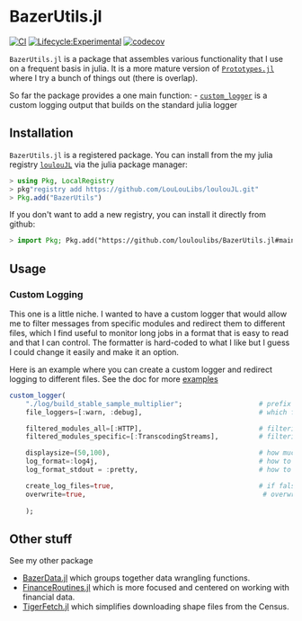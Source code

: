 # BazerUtils.jl


[![CI](https://github.com/eloualiche/BazerUtils.jl/actions/workflows/CI.yml/badge.svg)](https://github.com/eloualiche/BazerUtils.jl/actions/workflows/CI.yml)
[![Lifecycle:Experimental](https://img.shields.io/badge/Lifecycle-Experimental-339999)](https://github.com/eloualiche/BazerUtils.jl/actions/workflows/CI.yml)
[![codecov](https://codecov.io/gh/eloualiche/BazerUtils.jl/graph/badge.svg?token=53QO3HSSRT)](https://codecov.io/gh/eloualiche/BazerUtils.jl)



`BazerUtils.jl` is a package that assembles various functionality that I use on a frequent basis in julia.
It is a more mature version of [`Prototypes.jl`](https://github.com/eloualiche/Prototypes.jl) where I try a bunch of things out (there is overlap).

So far the package provides a one main function:
    - [`custom_logger`](#custom-logging) is a custom logging output that builds on the standard julia logger


## Installation

`BazerUtils.jl` is a registered package. 
You can install from the my julia registry [`loulouJL`](https://github.com/LouLouLibs/loulouJL) via the julia package manager:
```julia
> using Pkg, LocalRegistry
> pkg"registry add https://github.com/LouLouLibs/loulouJL.git"
> Pkg.add("BazerUtils")
```

If you don't want to add a new registry, you can install it directly from github:
```julia
> import Pkg; Pkg.add("https://github.com/louloulibs/BazerUtils.jl#main")
```


## Usage


### Custom Logging

This one is a little niche.
I wanted to have a custom logger that would allow me to filter messages from specific modules and redirect them to different files, which I find useful to monitor long jobs in a format that is easy to read and that I can control.
The formatter is hard-coded to what I like but I guess I could change it easily and make it an option.

Here is an example where you can create a custom logger and redirect logging to different files.
See the doc for more [examples](https://eloualiche.github.io/BazerUtils.jl/dev/man/logger_guide)
```julia
custom_logger(
    "./log/build_stable_sample_multiplier";                   # prefix of log-file being generated
    file_loggers=[:warn, :debug],                             # which file logger to deploy 

    filtered_modules_all=[:HTTP],                             # filtering messages across all loggers from specific modules
    filtered_modules_specific=[:TranscodingStreams],          # filtering messages for stdout and info from specific modules

    displaysize=(50,100),                                     # how much to show
    log_format=:log4j,                                        # how to format the log for files
    log_format_stdout = :pretty,                              # how to format the log for the repl

    create_log_files=true,                                    # if false all logs are written to a single file    
    overwrite=true,                                            # overwrite old logs    
    
    );
```


## Other stuff


See my other package 
  - [BazerData.jl](https://github.com/louloulibs/BazerData.jl) which groups together data wrangling functions.
  - [FinanceRoutines.jl](https://github.com/louloulibs/FinanceRoutines.jl) which is more focused and centered on working with financial data.
  - [TigerFetch.jl](https://github.com/louloulibs/TigerFetch.jl) which simplifies downloading shape files from the Census.
